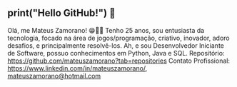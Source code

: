 ## print("Hello GitHub!") 👋

Olá, me Mateus Zamorano! 😁👨‍💻 Tenho 25 anos, sou entusiasta da tecnologia, focado na área de jogos/programação, criativo, inovador, adoro desafios, e principalmente resolvê-los. Ah, e sou Desenvolvedor Iniciante de Software, possuo conhecimentos em Python, Java e SQL. Repositório: https://github.com/mateuszamorano?tab=repositories Contato Profissional: https://www.linkedin.com/in/mateuszamorano/, mateuszamorano@hotmail.com

<!--
**mateuszamorano/mateuszamorano** is a ✨ _special_ ✨ repository because its `README.md` (this file) appears on your GitHub profile.

Here are some ideas to get you started:

- 🔭 I’m currently working on Garra Imóveis - Auxiliar Administrativo...
- 🌱 I’m currently learning Análise e Desenvolvimento de Sistemas ...
- 👯 I’m looking to collaborate on ERP-Project...
- 🤔 I’m looking for help with ...
- 💬 Ask me about ...
- 📫 How to reach me: ...
- 😄 Pronouns: ...
- ⚡ Fun fact: ...
-->
